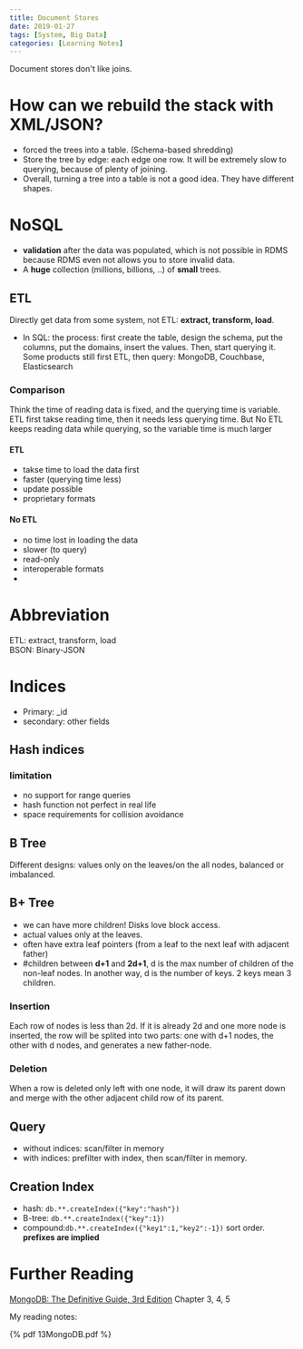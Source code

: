 ```yaml
---
title: Document Stores
date: 2019-01-27
tags: [System, Big Data]
categories: [Learning Notes]
---
```


Document stores don't like joins. 

# How can we rebuild the stack with XML/JSON?
- forced the trees into a table. (Schema-based shredding)
- Store the tree by edge: each edge one row. It will be extremely slow to querying, because of plenty of joining.  
- Overall, turning a tree into a table is not a good idea. They have different shapes.

# NoSQL
- **validation** after the data was populated, which is not possible in RDMS because RDMS even not allows you to store invalid data.
- A **huge** collection (millions, billions, ..) of **small** trees. 

## ETL
Directly get data from some system, not ETL: **extract, transform, load**.  
- In SQL: the process: first create the table, design the schema, put the columns, put the domains, insert the values. Then, start querying it. Some products still first ETL, then query: MongoDB, Couchbase, Elasticsearch
### Comparison
Think the time of reading data is fixed, and the querying time is variable. ETL first takse reading time, then it needs less querying time. But No ETL keeps reading data while querying, so the variable time is much larger

#### ETL
- takse time to load the data first
- faster (querying time less)
- update possible
- proprietary formats

#### No ETL
- no time lost in loading the data
- slower (to query)
- read-only
- interoperable formats
- 
# Abbreviation
ETL: extract, transform, load  
BSON: Binary-JSON 

# Indices
- Primary: _id  
- secondary: other fields
## Hash indices
### limitation
- no support for range queries
- hash function not perfect in real life
- space requirements for collision avoidance

## B Tree
Different designs: values only on the leaves/on the all nodes, balanced or imbalanced. 
## B+ Tree
- we can have more children! Disks love block access.
- actual values only at the leaves.
- often have extra leaf pointers (from a leaf to the next leaf with adjacent father)
- #children between **d+1** and **2d+1**, d is the max number of children of the non-leaf nodes. In another way, d is the number of keys. 2 keys mean 3 children.

### Insertion
Each row of nodes is less than 2d. If it is already 2d and one more node is inserted, the row will be splited into two parts: one with d+1 nodes, the other with d nodes, and generates a new father-node. 

### Deletion
When a row is deleted only left with one node, it will draw its parent down and merge with the other adjacent child row of its parent.

## Query
- without indices: scan/filter in memory
- with indices: prefilter with index, then scan/filter in memory.

## Creation Index
- hash: ```db.**.createIndex({"key":"hash"})```
- B-tree: ```db.**.createIndex({"key":1})```
- compound:```db.**.createIndex({"key1":1,"key2":-1})``` sort order. **prefixes are implied**

# Further Reading

[MongoDB: The Definitive Guide, 3rd Edition](https://www.oreilly.com/library/view/mongodb-the-definitive/9781491954454/) Chapter 3, 4, 5

My reading notes:

{% pdf 13MongoDB.pdf %}